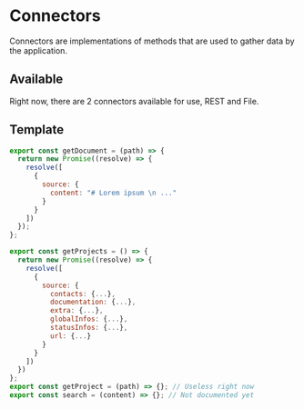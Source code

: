 # Connectors

Connectors are implementations of methods that are used to gather data by the
application.

## Available

Right now, there are 2 connectors available for use, REST and File.

## Template

```javascript
export const getDocument = (path) => {
  return new Promise((resolve) => {
    resolve([
      {
        source: {
          content: "# Lorem ipsum \n ..."
        }
      }
    ])
  });
};

export const getProjects = () => {
  return new Promise((resolve) => {
    resolve([
      {
        source: {
          contacts: {...},
          documentation: {...},
          extra: {...},
          globalInfos: {...},
          statusInfos: {...},
          url: {...}
        }
      }
    ])
  })
};
export const getProject = (path) => {}; // Useless right now
export const search = (content) => {}; // Not documented yet
```